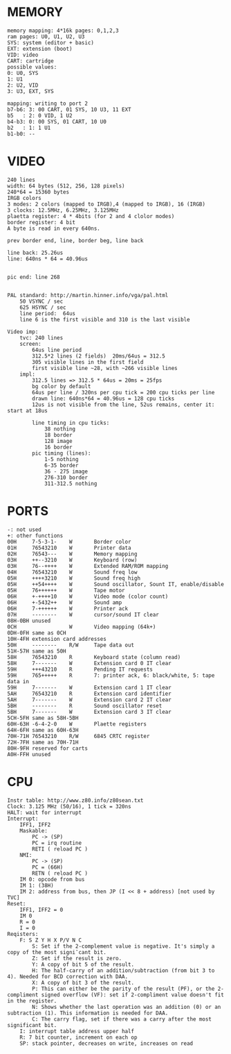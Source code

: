 # MEMORY
    memory mapping: 4*16k pages: 0,1,2,3
    ram pages: U0, U1, U2, U3
    SYS: system (editor + basic)
    EXT: extension (boot)
    VID: video
    CART: cartridge
    possible values:
    0: U0, SYS
    1: U1
    2: U2, VID
    3: U3, EXT, SYS
    
    mapping: writing to port 2
    b7-b6: 3: 00 CART, 01 SYS, 10 U3, 11 EXT
    b5   : 2: 0 VID, 1 U2
    b4-b3: 0: 00 SYS, 01 CART, 10 U0
    b2   : 1: 1 U1
    b1-b0: --

# VIDEO
    240 lines
    width: 64 bytes (512, 256, 128 pixels)
    240*64 = 15360 bytes
    IRGB colors
    3 modes: 2 colors (mapped to IRGB),4 (mapped to IRGB), 16 (IRGB)
    3 clocks: 12.5MHz, 6.25MHz, 3.125MHz
    plaetta register: 4 * 4bits (for 2 and 4 clolor modes)
    border register: 4 bit
    A byte is read in every 640ns.
    
    prev border end, line, border beg, line back
    
    line back: 25.26us
    line: 640ns * 64 = 40.96us
    
    
    pic end: line 268
    
    
    PAL standard: http://martin.hinner.info/vga/pal.html
        50 VSYNC / sec
        625 HSYNC / sec
        line period:  64us
        line 6 is the first visible and 310 is the last visible
        
    Video imp:
        tvc: 240 lines
        screen:
            64us line period
            312.5*2 lines (2 fields)  20ms/64us = 312.5
            305 visible lines in the first field
            first visible line ~28, with ~266 visible lines
        impl:
            312.5 lines => 312.5 * 64us = 20ms = 25fps
            bg color by default
            64us per line / 320ns per cpu tick = 200 cpu ticks per line
            drawn line: 640ns*64 = 40.96us = 128 cpu ticks
            12us is not visible from the line, 52us remains, center it: start at 18us
            
            line timing in cpu ticks:
                38 nothing
                18 border
                128 image
                16 border
            pic timing (lines):
                1-5 nothing
                6-35 border
                36 - 275 image
                276-310 border
                311-312.5 nothing
            
            
        
        
        
    
# PORTS
    -: not used
    +: other functions
    00H     7-5-3-1-    W       Border color
    01H     76543210    W       Printer data
    02H     76543---    W       Memory mapping
    03H     ++--3210    W       Keyboard (row)
    03H     76--++++    W       Extended RAM/ROM mapping
    04H     76543210    W       Sound freq low
    05H     ++++3210    W       Sound freq high
    05H     ++54++++    W       Sound oscillator, Sount IT, enable/disable
    05H     76++++++    W       Tape motor
    06H     +-++++10    W       Video mode (color count)
    06H     +-5432++    W       Sound amp
    06H     7-++++++    W       Printer ack
    07H     --------    W       cursor/sound IT clear
    08H-0BH unused
    0CH                 W       Video mapping (64k+)
    0DH-0FH same as 0CH
    10H-4FH extension card addresses
    50H     --------    R/W     Tape data out
    51H-57H same as 50H
    58H     76543210    R       Keyboard state (column read)
    58H     7-------    W       Extension card 0 IT clear
    59H     +++43210    R       Pending IT requests
    59H     765+++++    R       7: printer ack, 6: black/white, 5: tape data in
    59H     7-------    W       Extension card 1 IT clear
    5AH     76543210    R       Extension card identifier
    5AH     7-------    W       Extension card 2 IT clear
    5BH     --------    R       Sound oscillator reset
    5BH     7-------    W       Extension card 3 IT clear
    5CH-5FH same as 58H-5BH
    60H-63H -6-4-2-0    W       Plaette registers
    64H-6FH same as 60H-63H
    70H-71H 76543210    R/W     6845 CRTC register
    72H-7FH same as 70H-71H
    80H-9FH reserved for carts
    A0H-FFH unused
    
    

# CPU
    Instr table: http://www.z80.info/z80sean.txt
    Clock: 3.125 MHz (50/16), 1 tick = 320ns
    HALT: wait for interrupt
    Interrupt:
        IFF1, IFF2
        Maskable:
            PC -> (SP)
            PC = irq routine
            RETI ( reload PC )
        NMI:
            PC -> (SP)
            PC = (66H)
            RETN ( reload PC )
        IM 0: opcode from bus
        IM 1: (38H)
        IM 2: address from bus, then JP (I << 8 + address) [not used by TVC]
    Reset:
        IFF1, IFF2 = 0
        IM 0
        R = 0
        I = 0
    Reqisters:
        F: S Z Y H X P/V N C
            S: Set if the 2-complement value is negative. It's simply a copy of the most signi¯cant bit.
            Z: Set if the result is zero.
            Y: A copy of bit 5 of the result.
            H: The half-carry of an addition/subtraction (from bit 3 to 4). Needed for BCD correction with DAA.
            X: A copy of bit 3 of the result.
            P: This can either be the parity of the result (PF), or the 2-compliment signed overflow (VF): set if 2-compliment value doesn't fit in the register.
            N: Shows whether the last operation was an addition (0) or an subtraction (1). This information is needed for DAA.
            C: The carry flag, set if there was a carry after the most significant bit.
        I: interrupt table address upper half
        R: 7 bit counter, increment on each op
        SP: stack pointer, decreases on write, increases on read
        
    
    